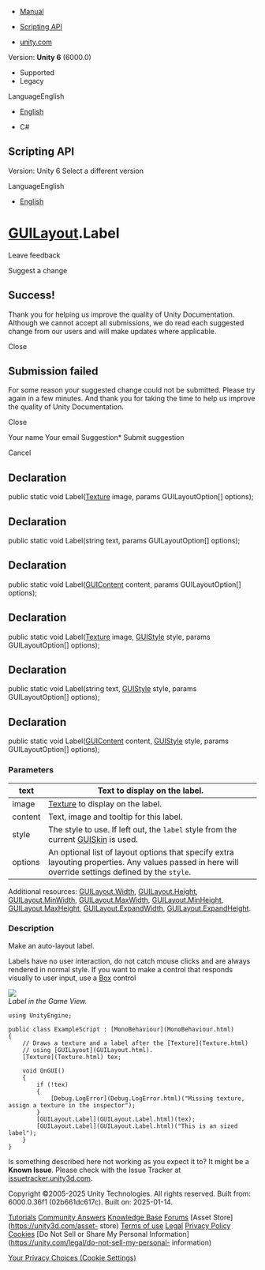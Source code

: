 [ ]()

  * [Manual](../Manual/index.html)
  * [Scripting API](../ScriptReference/index.html)

  * [unity.com](https://unity.com/)

Version: **Unity 6** (6000.0)

  * Supported
  * Legacy

LanguageEnglish

  * [English]()

  * C#

[ ](https://docs.unity3d.com)

## Scripting API

Version: Unity 6 Select a different version

LanguageEnglish

  * [English]()

#  [GUILayout](GUILayout.html).Label

Leave feedback

Suggest a change

## Success!

Thank you for helping us improve the quality of Unity Documentation. Although
we cannot accept all submissions, we do read each suggested change from our
users and will make updates where applicable.

Close

## Submission failed

For some reason your suggested change could not be submitted. Please <a>try
again</a> in a few minutes. And thank you for taking the time to help us
improve the quality of Unity Documentation.

Close

Your name Your email Suggestion* Submit suggestion

Cancel

[ ]()

## Declaration

public static void Label([Texture](Texture.html) image, params
GUILayoutOption[] options);

## Declaration

public static void Label(string text, params GUILayoutOption[] options);

## Declaration

public static void Label([GUIContent](GUIContent.html) content, params
GUILayoutOption[] options);

## Declaration

public static void Label([Texture](Texture.html) image,
[GUIStyle](GUIStyle.html) style, params GUILayoutOption[] options);

## Declaration

public static void Label(string text, [GUIStyle](GUIStyle.html) style, params
GUILayoutOption[] options);

## Declaration

public static void Label([GUIContent](GUIContent.html) content,
[GUIStyle](GUIStyle.html) style, params GUILayoutOption[] options);

### Parameters

text | Text to display on the label.  
---|---  
image |  [Texture](Texture.html) to display on the label.  
content | Text, image and tooltip for this label.  
style | The style to use. If left out, the `label` style from the current [GUISkin](GUISkin.html) is used.  
options | An optional list of layout options that specify extra layouting properties. Any values passed in here will override settings defined by the `style`.  
Additional resources: [GUILayout.Width](GUILayout.Width.html),
[GUILayout.Height](GUILayout.Height.html),
[GUILayout.MinWidth](GUILayout.MinWidth.html),
[GUILayout.MaxWidth](GUILayout.MaxWidth.html),
[GUILayout.MinHeight](GUILayout.MinHeight.html),
[GUILayout.MaxHeight](GUILayout.MaxHeight.html),
[GUILayout.ExpandWidth](GUILayout.ExpandWidth.html),
[GUILayout.ExpandHeight](GUILayout.ExpandHeight.html).  
  
### Description

Make an auto-layout label.

Labels have no user interaction, do not catch mouse clicks and are always
rendered in normal style. If you want to make a control that responds visually
to user input, use a [Box](GUILayout.Box.html) control  
  
![](../StaticFiles/ScriptRefImages/GUILayoutLabel.png)  
_Label in the Game View._

    
    
    using UnityEngine;  
      
    public class ExampleScript : [MonoBehaviour](MonoBehaviour.html)
    {
        // Draws a texture and a label after the [Texture](Texture.html)
        // using [GUILayout](GUILayout.html).
        [Texture](Texture.html) tex;  
      
        void OnGUI()
        {
            if (!tex)
            {
                [Debug.LogError](Debug.LogError.html)("Missing texture, assign a texture in the inspector");
            }
            [GUILayout.Label](GUILayout.Label.html)(tex);
            [GUILayout.Label](GUILayout.Label.html)("This is an sized label");
        }
    }
    

Is something described here not working as you expect it to? It might be a
**Known Issue**. Please check with the Issue Tracker at
[issuetracker.unity3d.com](https://issuetracker.unity3d.com).

Copyright ©2005-2025 Unity Technologies. All rights reserved. Built from:
6000.0.36f1 (02b661dc617c). Built on: 2025-01-14.

[Tutorials](https://unity3d.com/learn) [Community
Answers](https://answers.unity3d.com) [Knowledge
Base](https://support.unity3d.com/hc/en-us)
[Forums](https://forum.unity3d.com) [Asset Store](https://unity3d.com/asset-
store) [Terms of use](https://docs.unity3d.com/Manual/TermsOfUse.html)
[Legal](https://unity.com/legal) [Privacy
Policy](https://unity.com/legal/privacy-policy)
[Cookies](https://unity.com/legal/cookie-policy) [Do Not Sell or Share My
Personal Information](https://unity.com/legal/do-not-sell-my-personal-
information)

[Your Privacy Choices (Cookie Settings)](javascript:void\(0\);)

